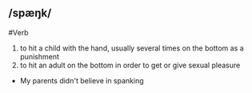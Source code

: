 ## /spæŋk/  
#Verb 
1. to hit a child with the hand, usually several times on the bottom as a punishment
2. to hit an adult on the bottom in order to get or give sexual pleasure

- My parents didn't believe in spanking 